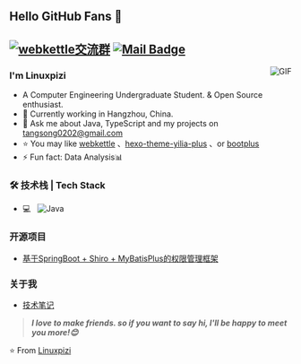 ## Hello GitHub Fans 👋
[![webkettle交流群](https://img.shields.io/badge/webkettle交流群-xx-red.svg "webkettle交流群")](https://jq.qq.com/?_wv=1027&k=55kiWBY "webkettle交流群")
[![Mail Badge](https://img.shields.io/badge/-tangsong0202@gmail.com-c14438?style=flat&logo=Gmail&logoColor=white&link=mailto:tangsong0202@gmail.com)](mailto:tangsong0202@gmail.com)
---
<img align="right" alt="GIF" src="https://raw.githubusercontent.com/JoeyBling/JoeyBling/master/pic/pusheencode.gif" />

### I'm Linuxpizi

- A Computer Engineering Undergraduate Student. & Open Source enthusiast.
- 🌱 Currently working in Hangzhou, China.
- 💬 Ask me about Java, TypeScript and my projects on [tangsong0202@gmail.com](mailto:tangsong0202@gmail.com)
- ⭐ You may like [webkettle](https://github.com/JoeyBling/webkettle) 、[hexo-theme-yilia-plus](https://github.com/JoeyBling/hexo-theme-yilia-plus) 、or [bootplus](https://github.com/JoeyBling/bootplus)
- ⚡ Fun fact: Data Analysis📊

### 🛠 技术栈 | Tech Stack

- 💻 &#160; ![Java](https://img.shields.io/badge/-Java-333333?style=flat&logo=Java&logoColor=007396)


### 开源项目
- [基于SpringBoot + Shiro + MyBatisPlus的权限管理框架](https://github.com/Linuxpizi)


### 关于我
- [技术笔记](https://google.com/)

> ***I love to make friends. so if you want to say hi, I'll be happy to meet you more!😊***

⭐️ From [Linuxpizi](https://github.com/Linuxpizi)
